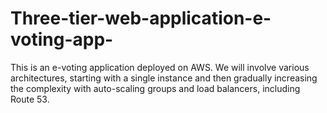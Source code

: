 # Three-tier-web-application-e-voting-app-
This is an e-voting application deployed on AWS. We will involve various architectures, starting with a single instance and then gradually increasing the complexity with auto-scaling groups and load balancers, including Route 53.
